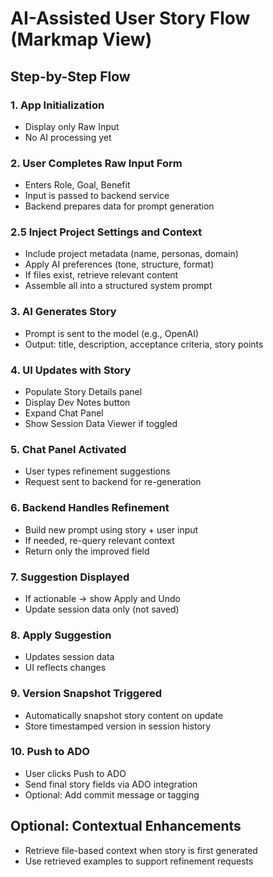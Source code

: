 # AI-Assisted User Story Flow (Markmap View)

## Step-by-Step Flow

### 1. App Initialization
- Display only Raw Input
- No AI processing yet

### 2. User Completes Raw Input Form
- Enters Role, Goal, Benefit
- Input is passed to backend service
- Backend prepares data for prompt generation

### 2.5 Inject Project Settings and Context
- Include project metadata (name, personas, domain)
- Apply AI preferences (tone, structure, format)
- If files exist, retrieve relevant content
- Assemble all into a structured system prompt

### 3. AI Generates Story
- Prompt is sent to the model (e.g., OpenAI)
- Output: title, description, acceptance criteria, story points

### 4. UI Updates with Story
- Populate Story Details panel
- Display Dev Notes button
- Expand Chat Panel
- Show Session Data Viewer if toggled

### 5. Chat Panel Activated
- User types refinement suggestions
- Request sent to backend for re-generation

### 6. Backend Handles Refinement
- Build new prompt using story + user input
- If needed, re-query relevant context
- Return only the improved field

### 7. Suggestion Displayed
- If actionable → show Apply and Undo
- Update session data only (not saved)

### 8. Apply Suggestion
- Updates session data
- UI reflects changes

### 9. Version Snapshot Triggered
- Automatically snapshot story content on update
- Store timestamped version in session history

### 10. Push to ADO
- User clicks Push to ADO
- Send final story fields via ADO integration
- Optional: Add commit message or tagging

## Optional: Contextual Enhancements
- Retrieve file-based context when story is first generated
- Use retrieved examples to support refinement requests
